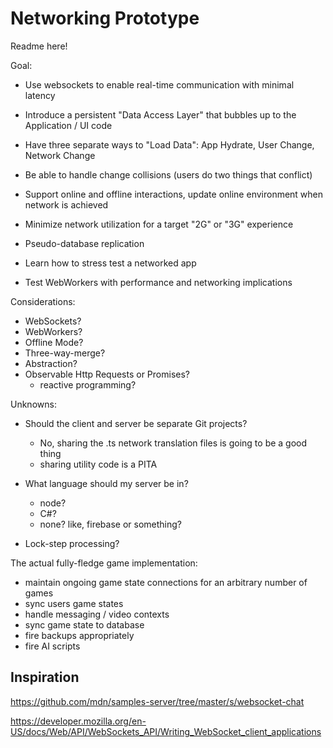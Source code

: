 # Networking Prototype

Readme here!

Goal:

- Use websockets to enable real-time communication with minimal latency
- Introduce a persistent "Data Access Layer" that bubbles up to the Application / UI code
- Have three separate ways to "Load Data": App Hydrate, User Change, Network Change
- Be able to handle change collisions (users do two things that conflict)
- Support online and offline interactions, update online environment when network is achieved
- Minimize network utilization for a target "2G" or "3G" experience
- Pseudo-database replication
- Learn how to stress test a networked app

- Test WebWorkers with performance and networking implications

Considerations:

- WebSockets?
- WebWorkers?
- Offline Mode?
- Three-way-merge?
- Abstraction?
- Observable Http Requests or Promises?
  - reactive programming?

Unknowns:

- Should the client and server be separate Git projects?
  - No, sharing the .ts network translation files is going to be a good thing
  - sharing utility code is a PITA
- What language should my server be in?
  - node?
  - C#?
  - none? like, firebase or something?

- Lock-step processing?

The actual fully-fledge game implementation:

- maintain ongoing game state connections for an arbitrary number of games
- sync users game states
- handle messaging / video contexts
- sync game state to database
- fire backups appropriately
- fire AI scripts

## Inspiration

https://github.com/mdn/samples-server/tree/master/s/websocket-chat

https://developer.mozilla.org/en-US/docs/Web/API/WebSockets_API/Writing_WebSocket_client_applications